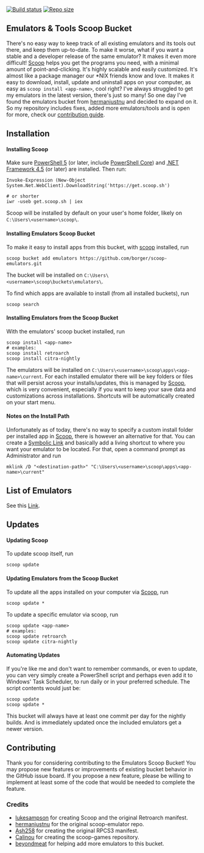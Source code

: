 [![Build status](https://ci.appveyor.com/api/projects/status/4krqni0w1pr1yirl?svg=true)](https://ci.appveyor.com/project/borger/scoop-emulators) [![Repo size](https://img.shields.io/github/repo-size/borger/scoop-emulators.svg)](https://github.com/borger/scoop-emulators)
## Emulators & Tools Scoop Bucket

There's no easy way to keep track of all existing emulators and its tools out there, and keep them up-to-date. To make it worse, what if you want a stable and a developer release of the same emulator? It makes it even more difficult! [Scoop](http://scoop.sh) helps you get the programs you need, with a minimal amount of point-and-clicking. It's highly scalable and easily customized. It's almost like a package manager our *NIX friends know and love. It makes it easy to download, install, update and uninstall apps on your computer, as easy as `scoop install <app-name>`, cool right? I've always struggled to get my emulators in the latest version, there's just so many! So one day I've found the emulators bucket from [hermanjustnu](https://github.com/hermanjustnu/scoop-emulators) and decided to expand on it. So my repository includes fixes, added more emulators/tools and is open for more, check our [contribution guide](#Contributing).

## Installation
#### Installing Scoop
Make sure [PowerShell 5](https://aka.ms/wmf5download) (or later, include [PowerShell Core](https://docs.microsoft.com/en-us/powershell/scripting/install/installing-powershell-core-on-windows?view=powershell-6)) and [.NET Framework 4.5](https://www.microsoft.com/net/download) (or later) are installed. Then run:

    Invoke-Expression (New-Object System.Net.WebClient).DownloadString('https://get.scoop.sh')

    # or shorter
    iwr -useb get.scoop.sh | iex
Scoop will be installed by default on your user's home folder, likely on `C:\Users\<username>\scoop\`.

#### Installing Emulators Scoop Bucket
To make it easy to install apps from this bucket, with [scoop](#-Installing-Scoop) installed, run

    scoop bucket add emulators https://github.com/borger/scoop-emulators.git
The bucket will be installed on `C:\Users\<username>\scoop\buckets\emulators\`.

To find which apps are available to install (from all installed buckets), run

    scoop search

#### Installing Emulators from the Scoop Bucket
With the emulators' scoop bucket installed, run

    scoop install <app-name>
    # examples:
    scoop install retroarch
    scoop install citra-nightly
The emulators will be installed on `C:\Users\<username>\scoop\apps\<app-name>\current`. For each installed emulator there will be key folders or files that will persist across your installs/updates, this is managed by [Scoop](http://scoop.sh), which is very convenient, especially if you want to keep your save data and customizations across installations. Shortcuts will be automatically created on your start menu.

#### Notes on the Install Path
Unfortunately as of today, there's no way to specify a custom install folder per installed app in [Scoop](http://scoop.sh), there is however an alternative for that. You can create a [Symbolic Link](https://www.howtogeek.com/howto/16226/complete-guide-to-symbolic-links-symlinks-on-windows-or-linux/) and basically add a living shortcut to where you want your emulator to be located. For that, open a command prompt as Administrator and run

    mklink /D "<destination-path>" "C:\Users\<username>\scoop\apps\<app-name>\current"

## List of Emulators
See this [Link](https://rasa.github.io/scoop-directory/by-score#borger_scoop-emulators).

## Updates
#### Updating Scoop
To update scoop itself, run

    scoop update

#### Updating Emulators from the Scoop Bucket
To update all the apps installed on your computer via [Scoop](http://scoop.sh), run

    scoop update *

To update a specific emulator via scoop, run

    scoop update <app-name>
    # examples:
    scoop update retroarch
    scoop update citra-nightly

#### Automating Updates
If you're like me and don't want to remember commands, or even to update, you can very simply create a PowerShell script and perhaps even add it to Windows' Task Scheduler, to run daily or in your preferred schedule. The script contents would just be:

    scoop update
    scoop update *
This bucket will always have at least one commit per day for the nightly builds. And is immediately updated once the included emulators get a newer version.

## Contributing
Thank you for considering contributing to the Emulators Scoop Bucket! You may propose new features or improvements of existing bucket behavior in the GitHub issue board. If you propose a new feature, please be willing to implement at least some of the code that would be needed to complete the feature.

### Credits
- [lukesampson](https://github.com/lukesampson) for creating Scoop and the original Retroarch manifest.
- [hermanjustnu](https://github.com/hermanjustnu/) for the original scoop-emulator repo.
- [Ash258](https://github.com/Ash258) for creating the original RPCS3 manifest.
- [Calinou](https://github.com/Calinou) for creating the scoop-games repository.
- [beyondmeat](https://github.com/beyondmeat) for helping add more emulators to this bucket.
